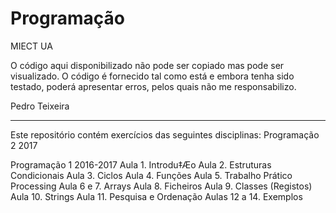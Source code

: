 # Programação
MIECT UA

O código aqui disponibilizado não pode ser copiado mas pode ser visualizado.
O código é fornecido tal como está e embora tenha sido testado, poderá apresentar erros, pelos quais não me responsabilizo.

Pedro Teixeira

----------------
Este repositório contém exercícios das seguintes disciplinas: 
Programação 2 2017
  
Programação 1 2016-2017
  Aula 1. Introdu‡Æo
  Aula 2. Estruturas Condicionais
  Aula 3. Ciclos
  Aula 4. Funções
  Aula 5. Trabalho Prático Processing
  Aula 6 e 7. Arrays
  Aula 8. Ficheiros
  Aula 9. Classes (Registos)
  Aula 10. Strings
  Aula 11. Pesquisa e Ordenação
  Aulas 12 a 14. Exemplos
